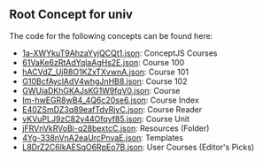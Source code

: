 ## Root Concept for univ

The code for the following concepts can be found here: 
- [1a\-XWYkuT9AhzaYyjQCQt1.json](1a-XWYkuT9AhzaYyjQCQt1.json): ConceptJS Courses
- [61VaKe6zRtAdYqlaAgHs2E.json](61VaKe6zRtAdYqlaAgHs2E.json): Course 100
- [hACVdZ\_UjR8O1KZxTXvwnA.json](hACVdZ_UjR8O1KZxTXvwnA.json): Course 101
- [G10BcfAyclAdV4whgJnHB8.json](G10BcfAyclAdV4whgJnHB8.json): Course 102
- [GWUiaDKhGKAJsKG1W9fqV0.json](GWUiaDKhGKAJsKG1W9fqV0.json): Course
- [Im\-hwEGR8wB4\_4Q6c20se6.json](Im-hwEGR8wB4_4Q6c20se6.json): Course Index
- [E40ZSmDZ3q89eafTdvRjvC.json](E40ZSmDZ3q89eafTdvRjvC.json): Course Reader
- [vKVuPLJ9zC82y44Ofqyf85.json](vKVuPLJ9zC82y44Ofqyf85.json): Course Unit
- [jFRVnVkRVoBi\-q28bextcC.json](jFRVnVkRVoBi-q28bextcC.json): Resources \(Folder\)
- [4Yg\-338nVnA2eaUrcPnvaE.json](4Yg-338nVnA2eaUrcPnvaE.json): Templates
- [L8DrZ2C6lkAESqO6RpEo7B.json](L8DrZ2C6lkAESqO6RpEo7B.json): User Courses \(Editor's Picks\)
